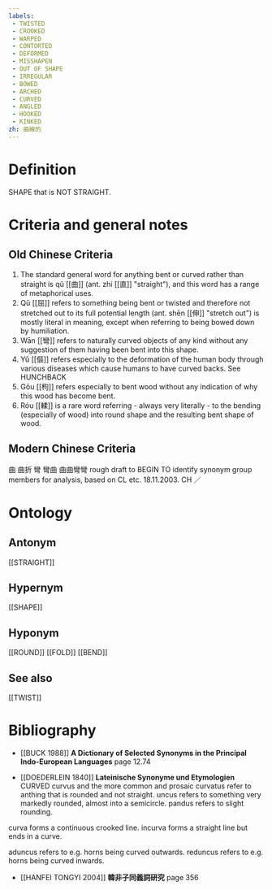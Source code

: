 ```yaml
---
labels: 
 - TWISTED
 - CROOKED
 - WARPED
 - CONTORTED
 - DEFORMED
 - MISSHAPEN
 - OUT OF SHAPE
 - IRREGULAR
 - BOWED
 - ARCHED
 - CURVED
 - ANGLED
 - HOOKED
 - KINKED
zh: 曲線的
---
```


# Definition
SHAPE that is NOT STRAIGHT.
# Criteria and general notes
## Old Chinese Criteria
1. The standard general word for anything bent or curved rather than straight is qǔ [[曲]] (ant. zhí [[直]] "straight"), and this word has a range of metaphorical uses.
2. Qū [[屈]] refers to something being bent or twisted and therefore not stretched out to its full potential length (ant. shēn [[伸]] "stretch out") is mostly literal in meaning, except when referring to being bowed down by humiliation.
3. Wān [[彎]] refers to naturally curved objects of any kind without any suggestion of them having been bent into this shape.
4. Yǔ [[傴]] refers especially to the deformation of the human body through various diseases which cause humans to have curved backs. See HUNCHBACK
5. Gōu [[枸]] refers especially to bent wood without any indication of why this wood has become bent.
6. Róu [[輮]] is a rare word referring - always very literally - to the bending (especially of wood) into round shape and the resulting bent shape of wood.
## Modern Chinese Criteria
曲
曲折
彎
彎曲
曲曲彎彎
rough draft to BEGIN TO identify synonym group members for analysis, based on CL etc. 18.11.2003. CH ／
# Ontology

## Antonym
[[STRAIGHT]]
## Hypernym
[[SHAPE]]
## Hyponym
[[ROUND]]
[[FOLD]]
[[BEND]]
## See also
[[TWIST]]
# Bibliography
- [[BUCK 1988]]
**A Dictionary of Selected Synonyms in the Principal Indo-European Languages** page 12.74

- [[DOEDERLEIN 1840]]
**Lateinische Synonyme und Etymologien** 
CURVED
curvus and the more common and prosaic curvatus refer to anthing that is rounded and not straight.
uncus refers to something very markedly rounded, almost into a semicircle.
pandus refers to slight rounding.

curva forms a continuous crooked line.
incurva forms a straight line but ends in a curve.

aduncus refers to e.g. horns being curved outwards.
reduncus refers to e.g. horns being curved inwards.
- [[HANFEI TONGYI 2004]]
**韓非子同義詞研究** page 356

